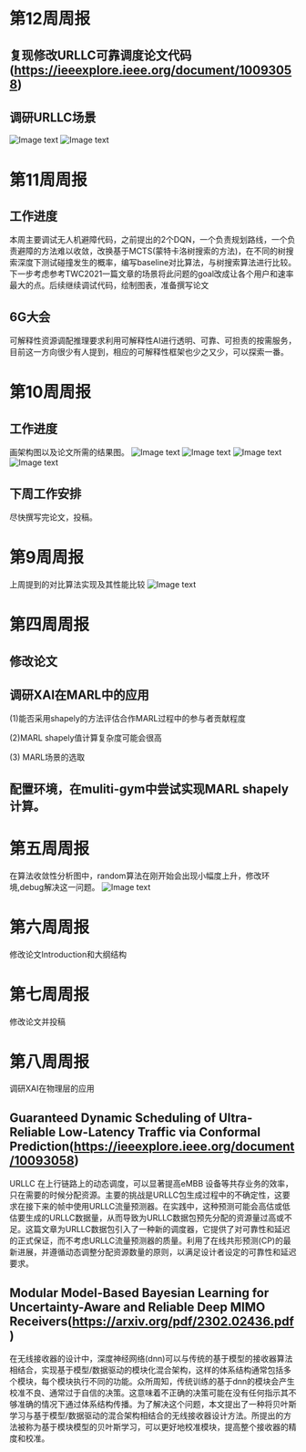 # 第12周周报

## 复现修改URLLC可靠调度论文代码(https://ieeexplore.ieee.org/document/10093058)
## 调研URLLC场景

![Image text](https://github.com/UNIC-Lab/Weekly-Report/raw/main/2023-Spring/Group-2/Yunhao-Quan/pic/Online.svg)
![Image text](https://github.com/UNIC-Lab/Weekly-Report/raw/main/2023-Spring/Group-2/Yunhao-Quan/pic/CP.svg)















# 第11周周报


## 工作进度
本周主要调试无人机避障代码，之前提出的2个DQN，一个负责规划路线，一个负责避障的方法难以收敛，改换基于MCTS(蒙特卡洛树搜索的方法)，在不同的树搜索深度下测试碰撞发生的概率，编写baseline对比算法，与树搜索算法进行比较。下一步考虑参考TWC2021一篇文章的场景将此问题的goal改成让各个用户和速率最大的点。后续继续调试代码，绘制图表，准备撰写论文



## 6G大会
可解释性资源调配推理要求利用可解释性AI进行透明、可靠、可担责的按需服务，目前这一方向很少有人提到，相应的可解释性框架也少之又少，可以探索一番。
# 第10周周报


## 工作进度
画架构图以及论文所需的结果图。
![Image text](https://github.com/UNIC-Lab/Weekly-Report/raw/main/2023-Spring/Group-2/Yunhao-Quan/pic/figure1.jpg)
![Image text](https://github.com/UNIC-Lab/Weekly-Report/raw/main/2023-Spring/Group-2/Yunhao-Quan/pic/figure2.png)
![Image text](https://github.com/UNIC-Lab/Weekly-Report/raw/main/2023-Spring/Group-2/Yunhao-Quan/pic/figure3.png)
![Image text](https://github.com/UNIC-Lab/Weekly-Report/raw/main/2023-Spring/Group-2/Yunhao-Quan/pic/figure4.png)
## 下周工作安排
尽快撰写完论文，投稿。
# 第9周周报
上周提到的对比算法实现及其性能比较
![Image text](https://github.com/UNIC-Lab/Weekly-Report/raw/main/2023-Spring/Group-2/Yunhao-Quan/pic/figure3.svg)
# 第四周周报
## 修改论文
## 调研XAI在MARL中的应用
   (1)能否采用shapely的方法评估合作MARL过程中的参与者贡献程度
   
   (2)MARL shapely值计算复杂度可能会很高
   
   (3) MARL场景的选取
## 配置环境，在muliti-gym中尝试实现MARL shapely计算。
# 第五周周报
在算法收敛性分析图中，random算法在刚开始会出现小幅度上升，修改环境,debug解决这一问题。
![Image text](https://github.com/UNIC-Lab/Weekly-Report/raw/main/2023-Spring/Group-2/Yunhao-Quan/pic/fig3.svg)

# 第六周周报
修改论文Introduction和大纲结构
# 第七周周报
修改论文并投稿
 
# 第八周周报

调研XAI在物理层的应用
## Guaranteed Dynamic Scheduling of Ultra-Reliable Low-Latency Traffic via Conformal Prediction(https://ieeexplore.ieee.org/document/10093058)
URLLC 在上行链路上的动态调度，可以显著提高eMBB 设备等共存业务的效率，只在需要的时候分配资源。主要的挑战是URLLC包生成过程中的不确定性，这要求在接下来的帧中使用URLLC流量预测器。在实践中，这种预测可能会高估或低估要生成的URLLC数据量，从而导致为URLLC数据包预先分配的资源量过高或不足。这篇文章为URLLC数据包引入了一种新的调度器，它提供了对可靠性和延迟的正式保证，而不考虑URLLC流量预测器的质量。利用了在线共形预测(CP)的最新进展，并遵循动态调整分配资源数量的原则，以满足设计者设定的可靠性和延迟要求。
## Modular Model-Based Bayesian Learning for Uncertainty-Aware and Reliable Deep MIMO Receivers(https://arxiv.org/pdf/2302.02436.pdf)
在无线接收器的设计中，深度神经网络(dnn)可以与传统的基于模型的接收器算法相结合，实现基于模型/数据驱动的模块化混合架构，这样的体系结构通常包括多个模块，每个模块执行不同的功能。众所周知，传统训练的基于dnn的模块会产生校准不良、通常过于自信的决策。这意味着不正确的决策可能在没有任何指示其不够准确的情况下通过体系结构传播。为了解决这个问题，本文提出了一种将贝叶斯学习与基于模型/数据驱动的混合架构相结合的无线接收器设计方法。所提出的方法被称为基于模块模型的贝叶斯学习，可以更好地校准模块，提高整个接收器的精度和校准。
